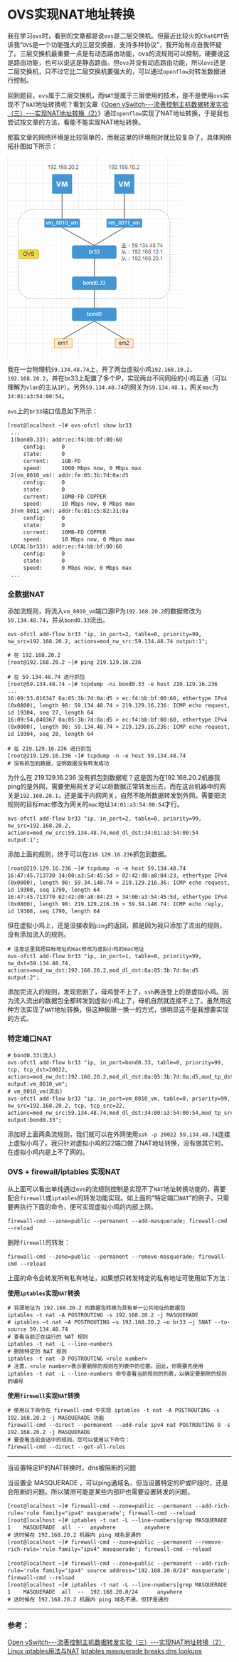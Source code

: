 # OVS实现NAT地址转换

我在学习`ovs`时，看到的文章都是说`ovs`是二层交换机。但最近比较火的`ChatGPT`告诉我“`OVS`是一个功能强大的三层交换器，支持多种协议”，我开始有点自我怀疑了。三层交换机最重要一点是有动态路由功能，ovs的流规则可以控制，硬要说这是路由功能，也可以说这是静态路由。但`ovs`并没有动态路由功能，所以`ovs`还是二层交换机，只不过它比二层交换机要强大的，可以通过`openflow`对转发数据进行控制。

回到题目，`ovs`属于二层交换机，而`NAT`是属于三层使用的技术，是不是使用`ovs`实现不了`NAT`地址转换呢？看到文章《[Open vSwitch---流表控制主机数据转发实验（三）---实现NAT地址转换（2）](https://blog.csdn.net/weixin_40042248/article/details/113179363)》通过`openflow`实现了NAT地址转换，于是我也尝试按文章的方法，看能不能实现NAT地址转换。

那篇文章的网络环境是比较简单的，而我这里的环境相对就比较复杂了，具体网络拓扑图如下所示：

![image-20230129155958055](OVS实现NAT地址转换.assets/image-20230129155958055.png) 

我在一台物理机`59.134.48.74`上，开了两台虚拟小鸡`192.168.10.2`、`192.168.20.2`，并在br33上配置了多个IP，实现两台不同网段的小鸡互通（可以理解为`vlan`的主从`IP`）。另外`59.134.48.74`的网关为`59.134.48.1`，网关`mac`为`34:01:a3:54:00:54`。

`ovs`上的`br33`端口信息如下所示：

```shell
[root@localhost ~]# ovs-ofctl show br33
 ...
 1(bond0.33): addr:ec:f4:bb:bf:00:60
     config:     0
     state:      0
     current:    1GB-FD
     speed:      1000 Mbps now, 0 Mbps max
 2(vm_8010_vm): addr:fe:05:3b:7d:0a:d5
     config:     0
     state:      0
     current:    10MB-FD COPPER
     speed:      10 Mbps now, 0 Mbps max
 3(vm_8011_vm): addr:fe:81:c5:82:31:0a
     config:     0
     state:      0
     current:    10MB-FD COPPER
     speed:      10 Mbps now, 0 Mbps max
 LOCAL(br33): addr:ec:f4:bb:bf:00:60
     config:     0
     state:      0
     speed:      0 Mbps now, 0 Mbps max
 ...
```



### 全数据NAT

添加流规则，将流入`vm_8010_vm`端口源IP为`192.168.20.2`的数据修改为`59.134.48.74`，并从`bond0.33`流出。

```shell
ovs-ofctl add-flow br33 "ip, in_port=2, table=0, priority=99, nw_src=192.168.20.2, actions=mod_nw_src:59.134.48.74 output:1";
```

```shell
# 在 192.168.20.2
[root@192.168.20.2 ~]# ping 219.129.16.236

# 在 59.134.48.74 进行抓包
[root@59.134.48.74 ~]# tcpdump -ni bond0.33 -e host 219.129.16.236
...
16:09:53.016347 0a:05:3b:7d:0a:d5 > ec:f4:bb:bf:00:60, ethertype IPv4 (0x0800), length 98: 59.134.48.74 > 219.129.16.236: ICMP echo request, id 19304, seq 27, length 64
16:09:54.040367 0a:05:3b:7d:0a:d5 > ec:f4:bb:bf:00:60, ethertype IPv4 (0x0800), length 98: 59.134.48.74 > 219.129.16.236: ICMP echo request, id 19304, seq 28, length 64

# 在 219.129.16.236 进行抓包
[root@219.129.16.236 ~]# tcpdump -n -e host 59.134.48.74
# 没有抓包到数据，证明数据没有转发成功
```

为什么在 219.129.16.236 没有抓包到数据呢？这是因为在192.168.20.2机器我ping的是外网，需要使用网关才可以将数据正常转发出去，而在这台机器中的网关是`192.168.20.1`，还是属于内网网关，自然不能所数据转发到外网。需要把流规则的目标mac修改为网关的`mac`地址`34:01:a3:54:00:54`才行。

```shell
ovs-ofctl add-flow br33 "ip, in_port=2, table=0, priority=99, nw_src=192.168.20.2, actions=mod_nw_src:59.134.48.74,mod_dl_dst:34:01:a3:54:00:54 output:1";
```

添加上面的规则，终于可以在`219.129.16.236`抓包到数据。

```shell
[root@219.129.16.236 ~]# tcpdump -n -e host 59.134.48.74
16:47:45.713730 34:00:a3:54:45:5d > 02:42:d0:a8:84:23, ethertype IPv4 (0x0800), length 98: 59.34.148.74 > 219.129.216.36: ICMP echo request, id 19308, seq 1790, length 64
16:47:45.713770 02:42:d0:a8:84:23 > 34:00:a3:54:45:5d, ethertype IPv4 (0x0800), length 98: 219.129.216.36 > 59.34.148.74: ICMP echo reply, id 19308, seq 1790, length 64
```

但在虚拟小鸡上，还是没接收到`ping`的返回，那是因为我只添加了流出的规则，没有添加流入的规则。

```shell
# 注意这里我把目标地址的mac修改为虚拟小鸡的mac地址
ovs-ofctl add-flow br33 "ip, in_port=1, table=0, priority=99, nw_dst=59.134.48.74, actions=mod_nw_dst:192.168.20.2,mod_dl_dst:0a:05:3b:7d:0a:d5 output:2";
```

添加完流入的规则，发现悲剧了，母鸡登不上了，`ssh`再连登上的是虚拟小鸡。因为流入流出的数据包全都转发到虚拟小鸡上了，母机自然就连接不上了。虽然用这种方法实现了`NAT`地址转换，但这种极限一换一的方式，很明显这不是我想要实现的方式。



### 特定端口NAT

```shell
# bond0.33(流入)
ovs-ofctl add-flow br33 "ip, in_port=bond0.33, table=0, priority=99, tcp, tcp_dst=20022, actions=mod_nw_dst:192.168.20.2,mod_dl_dst:0a:05:3b:7d:0a:d5,mod_tp_dst:22 output:vm_8010_vm";
# vm_8010_vm(流出)
ovs-ofctl add-flow br33 "ip, in_port=vm_8010_vm, table=0, priority=99, nw_src=192.168.20.2, tcp, tcp_src=22, actions=mod_nw_src:59.134.48.74,mod_dl_dst:34:00:a3:54:00:54,mod_tp_src:20022 output:bond0.33";
```

添加好上面两条流规则，我们就可以在外网使用`ssh -p 20022 59.134.48.74`连接上虚拟小鸡了。我只针对虚拟小鸡的22端口做了NAT地址转换，没有做其它的，在虚拟小鸡内是上不了网的。



### OVS + firewall/iptables 实现NAT

从上面可以看出单纯通过`ovs`的流规则控制是实现不了`NAT`地址转换功能的，需要配合`firewall`或`iptables`的转发功能实现。如上面的“特定端口`NAT`”的例子，只需要再执行下面的命令，便可实现虚拟小鸡的内部上网。

```shell
firewall-cmd --zone=public --permanent --add-masquerade; firewall-cmd --reload
```

删除`firewall`的转发：

```shell
firewall-cmd --zone=public --permanent --remove-masquerade; firewall-cmd --reload
```

上面的命令会转发所有私有地址，如果想只转发特定的私有地址可使用如下方法：

**使用`iptables`实现`NAT`转换**

```shell
# 将源地址为 192.168.20.2 的数据包转换为具有单一公共地址的数据包
iptables -t nat -A POSTROUTING -s 192.168.20.2 -j MASQUERADE
# iptables –t nat –A POSTROUTING –s 192.168.20.2 –o br33 –j SNAT --to-source 59.134.48.74
# 查看当前正在运行的 NAT 规则
iptables -t nat -L --line-numbers
# 删除特定的 NAT 规则
iptables -t nat -D POSTROUTING <rule number>
# 注意，<rule number>表示要删除的规则在列表中的位置。因此，你需要先使用 iptables -t nat -L --line-numbers 命令查看当前规则的列表，以确定要删除的规则的编号
```

**使用`firewall`实现`NAT`转换**

```shell
# 使用以下命令在 firewall-cmd 中实现 iptables -t nat -A POSTROUTING -s 192.168.20.2 -j MASQUERADE 功能
firewall-cmd --direct --permanent --add-rule ipv4 nat POSTROUTING 0 -s 192.168.20.2 -j MASQUERADE
# 要查看当前会话中的规则，您可以使用以下命令：
firewall-cmd --direct --get-all-rules
```



-----------

当设置特定IP的NAT转换时，dns被阻断的问题

当设置全 MASQUERADE ，可以ping通域名，但当设置特定的IP或IP段时，还是会阻断的问题。所以猜测可能是某些内部IP也需要设置转发的问题。

```shell
[root@localhost ~]# firewall-cmd --zone=public --permanent --add-rich-rule='rule family="ipv4" masquerade'; firewall-cmd --reload
[root@localhost ~]# iptables -t nat -L --line-numbers|grep MASQUERADE
1    MASQUERADE  all  --  anywhere         anywhere
# 这时候在 192.168.20.2 机器内 ping 域名是通的
[root@localhost ~]# firewall-cmd --zone=public --permanent --remove-rich-rule='rule family="ipv4" masquerade'; firewall-cmd --reload

[root@localhost ~]# firewall-cmd --zone=public --permanent --add-rich-rule='rule family="ipv4" source address="192.168.20.0/24" masquerade'; firewall-cmd --reload
[root@localhost ~]# iptables -t nat -L --line-numbers|grep MASQUERADE
1    MASQUERADE  all  --  192.168.20.0/24      anywhere
# 这时候在 192.168.20.2 机器内 ping 域名不通，但IP是通的
```



-------

### 参考：

[Open vSwitch---流表控制主机数据转发实验（三）---实现NAT地址转换（2）](https://blog.csdn.net/weixin_40042248/article/details/113179363)
[Linux iptables用法与NAT](https://www.cnblogs.com/whych/p/9147900.html)
[Iptables masquerade breaks dns lookups](https://unix.stackexchange.com/questions/466105/iptables-masquerade-breaks-dns-lookups)

